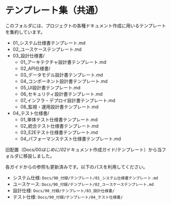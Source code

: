 # テンプレート集（共通）

このフォルダには、プロジェクトの各種ドキュメント作成に用いるテンプレートを集約しています。

- 01\_システム仕様書テンプレート.md
- 02\_ユースケーステンプレート.md
- 03\_設計仕様書/
    - 01\_アーキテクチャ設計書テンプレート.md
    - 02_API仕様書/
    - 03\_データモデル設計書テンプレート.md
    - 04\_コンポーネント設計書テンプレート.md
    - 05_UI設計書テンプレート.md
    - 06\_セキュリティ設計書テンプレート.md
    - 07\_インフラ・デプロイ設計書テンプレート.md
    - 08\_監視・運用設計書テンプレート.md
- 04\_テスト仕様書/
    - 01\_単体テスト仕様書テンプレート.md
    - 02\_統合テスト仕様書テンプレート.md
    - 03_E2Eテスト仕様書テンプレート.md
    - 04\_パフォーマンステスト仕様書テンプレート.md

旧配置（Docs/00*はじめに/02*ドキュメント作成ガイド/テンプレート）から当フォルダに移設しました。

各ガイドからの参照も更新済みです。以下のパスを利用してください。

- システム仕様: `Docs/90_付録/テンプレート/01_システム仕様書テンプレート.md`
- ユースケース: `Docs/90_付録/テンプレート/02_ユースケーステンプレート.md`
- 設計仕様: `Docs/90_付録/テンプレート/03_設計仕様書/`
- テスト仕様: `Docs/90_付録/テンプレート/04_テスト仕様書/`
